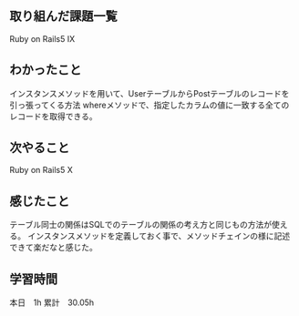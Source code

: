 
## 取り組んだ課題一覧
Ruby on Rails5 IX

## わかったこと
インスタンスメソッドを用いて、UserテーブルからPostテーブルのレコードを引っ張ってくる方法
whereメソッドで、指定したカラムの値に一致する全てのレコードを取得できる。

## 次やること
Ruby on Rails5 X

## 感じたこと
テーブル同士の関係はSQLでのテーブルの関係の考え方と同じもの方法が使える。
インスタンスメソッドを定義しておく事で、メソッドチェインの様に記述できて楽だなと感じた。

## 学習時間
本日　1h
累計　30.05h
